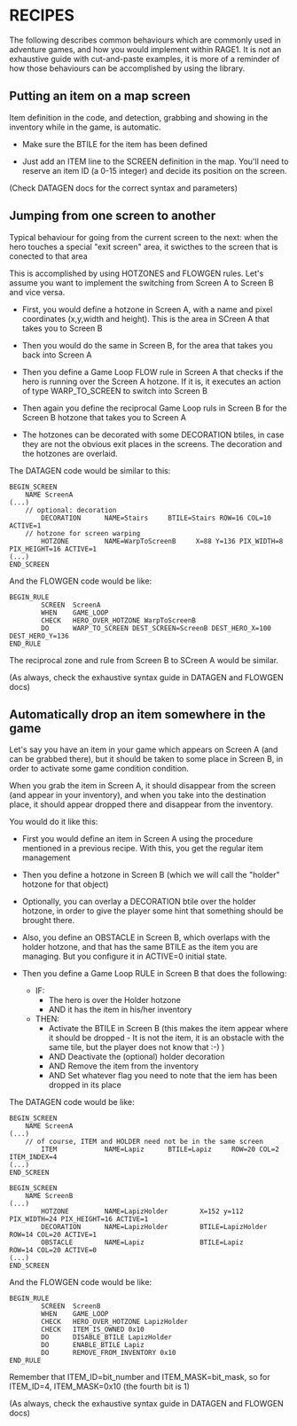 # RECIPES

The following describes common behaviours which are commonly used in
adventure games, and how you would implement within RAGE1.  It is not an
exhaustive guide with cut-and-paste examples, it is more of a reminder of
how those behaviours can be accomplished by using the library.

## Putting an item on a map screen

Item definition in the code, and detection, grabbing and showing in the
inventory while in the game, is automatic.

- Make sure the BTILE for the item has been defined

- Just add an ITEM line to the SCREEN definition in the map.  You'll need to
  reserve an item ID (a 0-15 integer) and decide its position on the screen.

(Check DATAGEN docs for the correct syntax and parameters)

## Jumping from one screen to another

Typical behaviour for going from the current screen to the next: when the
hero touches a special "exit screen" area, it swicthes to the screen that is
conected to that area

This is accomplished by using HOTZONES and FLOWGEN rules.  Let's assume you
want to implement the switching from Screen A to Screen B and vice versa.

- First, you would define a hotzone in Screen A, with a name and pixel
  coordinates (x,y,width and height).  This is the area in SCreen A that
  takes you to Screen B

- Then you would do the same in Screen B, for the area that takes you back
  into Screen A

- Then you define a Game Loop FLOW rule in Screen A that checks if the hero
  is running over the Screen A hotzone.  If it is, it executes an action of
  type WARP_TO_SCREEN to switch into Screen B

- Then again you define the reciprocal Game Loop ruls in Screen B for the
  Screen B hotzone that takes you to Screen A

- The hotzones can be decorated with some DECORATION btiles, in case they
  are not the obvious exit places in the screens.  The decoration and the
  hotzones are overlaid.

The DATAGEN code would be similar to this:

```
BEGIN_SCREEN
	NAME ScreenA
(...)
	// optional: decoration
        DECORATION      NAME=Stairs     BTILE=Stairs ROW=16 COL=10 ACTIVE=1
	// hotzone for screen warping
        HOTZONE         NAME=WarpToScreenB     X=88 Y=136 PIX_WIDTH=8 PIX_HEIGHT=16 ACTIVE=1
(...)
END_SCREEN
```

And the FLOWGEN code would be like:

```
BEGIN_RULE
        SCREEN  ScreenA
        WHEN    GAME_LOOP
        CHECK   HERO_OVER_HOTZONE WarpToScreenB
        DO      WARP_TO_SCREEN DEST_SCREEN=ScreenB DEST_HERO_X=100 DEST_HERO_Y=136
END_RULE
```

The reciprocal zone and rule from Screen B to SCreen A would be similar.

(As always, check the exhaustive syntax guide in DATAGEN and FLOWGEN docs)

## Automatically drop an item somewhere in the game

Let's say you have an item in your game which appears on Screen A (and can
be grabbed there), but it should be taken to some place in Screen B, in
order to activate some game condition condition.

When you grab the item in Screen A, it should disappear from the screen (and
appear in your inventory), and when you take into the destination place, it
should appear dropped there and disappear from the inventory.

You would do it like this:

- First you would define an item in Screen A using the procedure mentioned
  in a previous recipe.  With this, you get the regular item management

- Then you define a hotzone in Screen B (which we will call the "holder"
  hotzone for that object)

- Optionally, you can overlay a DECORATION btile over the holder hotzone, in
  order to give the player some hint that something should be brought there.

- Also, you define an OBSTACLE in Screen B, which overlaps with the holder
  hotzone, and that has the same BTILE as the item you are managing.  But
  you configure it in ACTIVE=0 initial state.

- Then you define a Game Loop RULE in Screen B that does the following:
  - IF:
    - The hero is over the Holder hotzone
    - AND it has the item in his/her inventory
  - THEN:
    - Activate the BTILE in Screen B (this makes the item appear where it
      should be dropped - It is not the item, it is an obstacle with the
      same tile, but the player does not know that :-) )
    - AND Deactivate the (optional) holder decoration
    - AND Remove the item from the inventory
    - AND Set whatever flag you need to note that the iem has been dropped
    in its place

The DATAGEN code would be like:

```
BEGIN_SCREEN
	NAME ScreenA
(...)
	// of course, ITEM and HOLDER need not be in the same screen
        ITEM            NAME=Lapiz      BTILE=Lapiz     ROW=20 COL=2 ITEM_INDEX=4
(...)
END_SCREEN

BEGIN_SCREEN
	NAME ScreenB
(...)
        HOTZONE         NAME=LapizHolder        X=152 y=112 PIX_WIDTH=24 PIX_HEIGHT=16 ACTIVE=1
        DECORATION      NAME=LapizHolder        BTILE=LapizHolder       ROW=14 COL=20 ACTIVE=1
        OBSTACLE        NAME=Lapiz              BTILE=Lapiz             ROW=14 COL=20 ACTIVE=0
(...)
END_SCREEN
```

And the FLOWGEN code would be like:

```
BEGIN_RULE
        SCREEN  ScreenB
        WHEN    GAME_LOOP
        CHECK   HERO_OVER_HOTZONE LapizHolder
        CHECK   ITEM_IS_OWNED 0x10
        DO      DISABLE_BTILE LapizHolder
        DO      ENABLE_BTILE Lapiz
        DO      REMOVE_FROM_INVENTORY 0x10
END_RULE
```

Remember that ITEM_ID=bit_number and ITEM_MASK=bit_mask, so for ITEM_ID=4,
ITEM_MASK=0x10 (the fourth bit is 1)

(As always, check the exhaustive syntax guide in DATAGEN and FLOWGEN docs)
